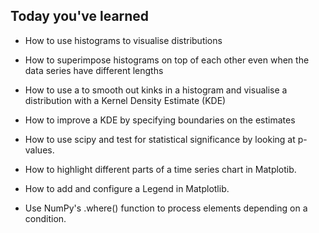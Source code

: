 ## Today you've learned

* How to use histograms to visualise distributions

* How to superimpose histograms on top of each other even when the data series have different lengths

* How to use a to smooth out kinks in a histogram and visualise a distribution with a Kernel Density Estimate (KDE)

* How to improve a KDE by specifying boundaries on the estimates

* How to use scipy and test for statistical significance by looking at p-values.

* How to highlight different parts of a time series chart in Matplotib.

* How to add and configure a Legend in Matplotlib.

* Use NumPy's .where() function to process elements depending on a condition.